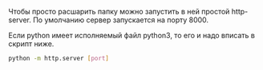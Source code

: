 <!--
.. title: Запуск http-сервера на python
.. slug: python-http
.. date: 2021-01-08 15:47:23 UTC+03:00
.. tags: 
.. category: 
.. link: 
.. description: 
.. type: text
-->

Чтобы просто расшарить папку можно запустить в ней простой http-server. По умолчанию сервер запускается на порту 8000.

Если python имеет исполняемый файл python3, то его и надо вписать в скрипт ниже.

```bash
python -m http.server [port]
```
